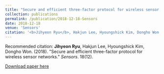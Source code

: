 ```yaml
---
title: "Secure and efficient three-factor protocol for wireless sensor networks"
collection: publications
permalink: /publication/2018-12-18-Sensors
date: 2018-12-18
venue: 'Sensors'
citation: '<b>Jihyeon Ryu</b>, Hakjun Lee, Hyoungshick Kim, Dongho Won. (2018). "Secure and efficient three-factor protocol for wireless sensor networks." <i>Sensors</i>. 18(12).'
---
```

Recommended citation: **Jihyeon Ryu**, Hakjun Lee, Hyoungshick Kim, Dongho Won. (2018). "Secure and efficient three-factor protocol for wireless sensor networks." *Sensors*. 18(12).

[Download paper here](http://janicejihyeon.github.io/files/secureandefficient.pdf)
